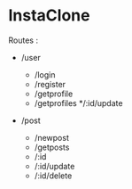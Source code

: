 # InstaClone

Routes :
- /user
    * /login
    * /register
    * /getprofile
    * /getprofiles
    */:id/update

- /post
    * /newpost
    * /getposts
    * /:id
    * /:id/update
    * /:id/delete